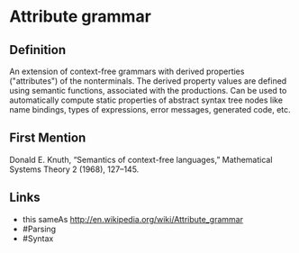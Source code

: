 # Attribute grammar

## Definition
An extension of context-free grammars with derived properties ("attributes") of the nonterminals. The derived property values are defined using semantic functions, associated with the productions. Can be used to automatically compute static properties of abstract syntax tree nodes like name bindings, types of expressions, error messages, generated code, etc.

## First Mention
Donald E. Knuth, “Semantics of context-free languages,” Mathematical Systems Theory 2 (1968), 127–145.

## Links
* this sameAs http://en.wikipedia.org/wiki/Attribute_grammar
* #Parsing
* #Syntax
